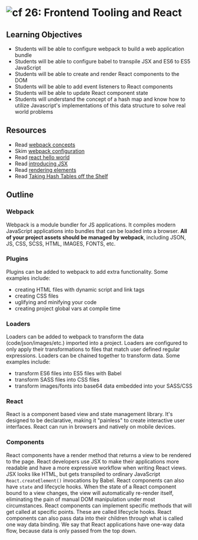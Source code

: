 ![cf](http://i.imgur.com/7v5ASc8.png) 26: Frontend Tooling and React
===

## Learning Objectives
* Students will be able to configure webpack to build a web application bundle
* Students will be able to configure babel to transpile JSX and ES6 to ES5 JavaScript
* Students will be able to create and render React components to the DOM
* Students will be able to add event listeners to React components 
* Students will be able to update React component state
* Students will understand the concept of a hash map and know how to utilize Javascript's implementations of this data structure to solve real world problems

## Resources
* Read [webpack concepts](https://webpack.js.org/concepts/)
* Skim [webpack configuration](https://webpack.js.org/configuration/)
* Read [react hello world](https://facebook.github.io/react/docs/hello-world.html) 
* Read [introducing JSX](https://facebook.github.io/react/docs/introducing-jsx.html)
* Read [rendering elements](https://facebook.github.io/react/docs/rendering-elements.html)
* Read [Taking Hash Tables off the Shelf](https://medium.com/basecs/taking-hash-tables-off-the-shelf-139cbf4752f0)

## Outline

### Webpack
Webpack is a module bundler for JS applications. It compiles modern JavaScript applications into bundles that can be loaded into a browser. **All of your project assets should be managed by webpack**, including JSON, JS, CSS, SCSS, HTML, IMAGES, FONTS, etc.

### Plugins 
Plugins can be added to webpack to add extra functionality. Some examples include:  
 * creating HTML files with dynamic script and link tags
 * creating CSS files
 * uglifying and minifying your code
 * creating project global vars at compile time

### Loaders
Loaders can be added to webpack to transform the data (code/json/images/etc.) imported into a project. Loaders are configured to only apply their transformations to files that match user defined regular expressions. Loaders can be chained together to transform data. Some examples include:
* transform ES6 files into ES5 files with Babel
* transform SASS files into CSS files
* transform images/fonts into base64 data embedded into your SASS/CSS

### React
React is a component based view and state management library. It's designed to be declarative, making it "painless" to create interactive user interfaces. React can run in browsers and natively on mobile devices.

### Components  
React components have a render method that returns a view to be rendered to the page. React developers use JSX to make their applications more readable and have a more expressive workflow when writing React views. JSX looks like HTML, but gets transpiled to ordinary JavaScript `React.createElement()` invocations by Babel. React components can also have `state` and lifecycle hooks. When the state of a React component bound to a view changes, the view will automatically re-render itself, eliminating the pain of manual DOM manipulation under most circumstances. React components can implement specific methods that will get called at specific points. These are called lifecycle hooks. React components can also pass data into their children through what is called one way data binding. We say that React applications have one-way data flow, because data is only passed from the top down.
